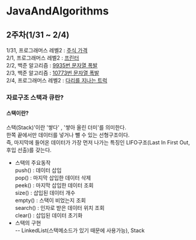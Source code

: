 # JavaAndAlgorithms

## 2주차(1/31 ~ 2/4)  
1/31, 프로그래머스 레벨2 : [주식 가격](https://programmers.co.kr/learn/courses/30/lessons/42584) </br>
2/1, 프로그래머스 레벨2 : [프린터](https://programmers.co.kr/learn/courses/30/lessons/42587) </br>
2/2, 백준 알고리즘  : [9935번 문자열 폭발](https://www.acmicpc.net/problem/9935) </br>
2/3, 백준 알고리즘  : [10773번 문자열 폭발](https://www.acmicpc.net/problem/10773) </br>
2/4, 프로그래머스 레벨2 : [다리를 지나는 트럭](https://programmers.co.kr/learn/courses/30/lessons/42583) </br>
### 자료구조 스택과 큐란?
#### 스택이란?
스택(Stack)'이란 '쌓다' , '쌓아 올린 더미'를 의미한다. <br/>
한쪽 끝에서만 데이터를 넣거나 뺄 수 있는 선형구조이다. <br/>
즉, 마지막에 들어온 데이터가 가장 먼저 나가는 특징인 LIFO구조(Last In First Out, 후입 선출)를 갖는다. <br/>
- 스택의 주요동작<br/>
push()   : 데이터 삽입 <br/>
pop()    : 마지막 삽입한 데이터 삭제 <br/>
peek()   : 마지막 삽입한 데이터 조회 <br/>
size()   : 삽입된 데이터 개수 <br/>
empty()  : 스택이 비었는지 조회 <br/>
search() : 인자로 받은 데이터 위치 조회 <br/>
clear()  : 삽입된 데이터 초기화 <br/>
- 스택의 구현 <br/>
-- LinkedList(스택메소드가 있기 때문에 사용가능), Stack





